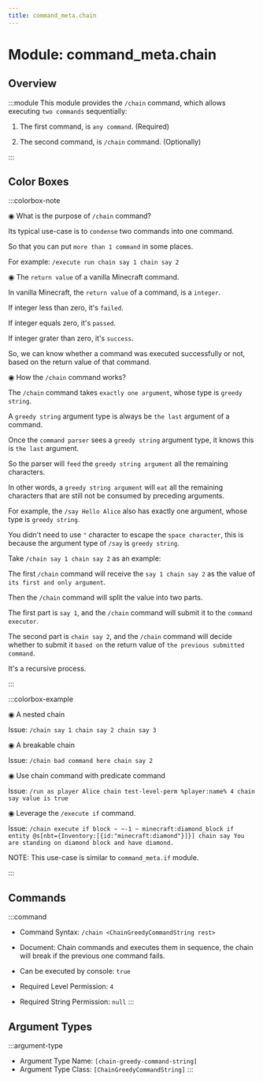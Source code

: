 ```yaml
---
title: command_meta.chain
---
```



# Module: command_meta.chain

## Overview
:::module
  This module provides the `/chain` command, which allows executing `two commands` sequentially:
  
  1. The first command, is `any command`. (Required)
  
  2. The second command, is `/chain` command. (Optionally)


:::
## Color Boxes

:::colorbox-note

  ◉ What is the purpose of `/chain` command?
  
  Its typical use-case is to `condense` two commands into one command.
  
  So that you can put `more than 1 command` in some places.
  
  For example: `/execute run chain say 1 chain say 2`
  
  
  
  ◉ The `return value` of a vanilla Minecraft command.
  
  In vanilla Minecraft, the `return value` of a command, is a `integer`.
  
  If integer less than zero, it's `failed`.
  
  If integer equals zero, it's `passed`.
  
  If integer grater than zero, it's `success`.
  
  
  
  So, we can know whether a command was executed successfully or not, based on the return value of that command.
  
  
  
  ◉ How the `/chain` command works?
  
  The `/chain` command takes `exactly one argument`, whose type is `greedy string`.
  
  A `greedy string` argument type is always be `the last` argument of a command.
  
  Once the `command parser` sees a `greedy string` argument type, it knows this is `the last` argument.
  
  So the parser will `feed` the `greedy string argument` all the remaining characters.
  
  In other words, a `greedy string argument` will `eat` all the remaining characters that are still not be consumed by preceding arguments.
  
  
  
  For example, the `/say Hello Alice` also has exactly one argument, whose type is `greedy string`.
  
  You didn't need to use `"` character to escape the `space character`, this is because the argument type of `/say` is `greedy string`.
  
  
  
  Take `/chain say 1 chain say 2` as an example:
  
  The first `/chain` command will receive the `say 1 chain say 2` as the value of `its first and only argument`.
  
  Then the `/chain` command will split the value into two parts.
  
  The first part is `say 1`, and the `/chain` command will submit it to the `command executor`.
  
  The second part is `chain say 2`, and the `/chain` command will decide whether to submit it `based on` the return value of `the previous submitted command`.
  
  It's a recursive process.


:::

:::colorbox-example

  ◉ A nested chain
  
  Issue: `/chain say 1 chain say 2 chain say 3`
  
  
  
  ◉ A breakable chain
  
  Issue: `/chain bad command here chain say 2`
  
  
  
  ◉ Use chain command with predicate command
  
  Issue: `/run as player Alice chain test-level-perm %player:name% 4 chain say value is true`
  
  
  
  ◉ Leverage the `/execute if` command.
  
  Issue: `/chain execute if block ~ ~-1 ~ minecraft:diamond_block if entity @s[nbt={Inventory:[{id:"minecraft:diamond"}]}] chain say You are standing on diamond block and have diamond.`
  
  NOTE: This use-case is similar to `command_meta.if` module.


:::

## Commands
:::command
- Command Syntax: `/chain <ChainGreedyCommandString rest>`
- Document:   Chain commands and executes them in sequence, the chain will break if the previous one command fails.


- Can be executed by console: `true`
- Required Level Permission: `4`
- Required String Permission: `null`
:::
## Argument Types
:::argument-type
- Argument Type Name: `[chain-greedy-command-string]`
- Argument Type Class: `[ChainGreedyCommandString]`
:::
